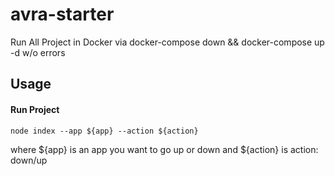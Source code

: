 # avra-starter
  
Run All Project in Docker via docker-compose down && docker-compose up -d w/o errors

## Usage

#### Run Project
```
node index --app ${app} --action ${action}
```
where ${app} is an app you want to go up or down and ${action} is action: down/up
